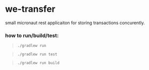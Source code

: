 # we-transfer

small micronaut rest applicaiton for storing transactions concurently.

### how to run/build/test: 

> `./gradlew run`

> `./gradlew run test`

> `./gradlew run build`
